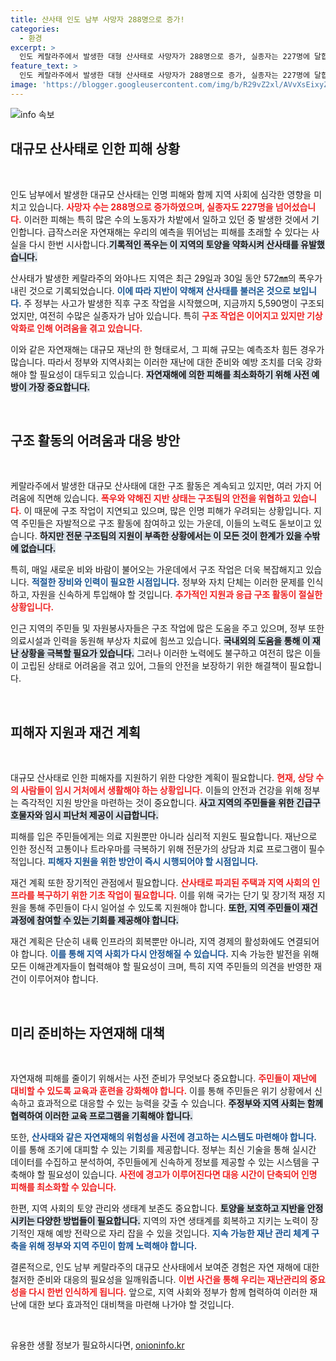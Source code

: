 ```yaml
---
title: 산사태 인도 남부 사망자 288명으로 증가!
categories:
  - 환경
excerpt: >
  인도 케랄라주에서 발생한 대형 산사태로 사망자가 288명으로 증가, 실종자는 227명에 달합니다. 기록적인 폭우가 부른 비극적인 상황 속에서 주민들은 수색 작업을 지켜보고 있습니다. 추가 피해가 우려되는 가운데, 구조 작업은 어려움을 겪고 있습니다.
feature_text: >
  인도 케랄라주에서 발생한 대형 산사태로 사망자가 288명으로 증가, 실종자는 227명에 달합니다. 기록적인 폭우가 부른 비극적인 상황 속에서 주민들은 수색 작업을 지켜보고 있습니다. 추가 피해가 우려되는 가운데, 구조 작업은 어려움을 겪고 있습니다.
image: 'https://blogger.googleusercontent.com/img/b/R29vZ2xl/AVvXsEixyZcFfHzMRdzZMjFBmAUKJYCLCGyLL1o632UiGVXcaFdKo_bkvkuCioo0uUKlGfBVcT3P84aROyZIXSBEx3Aw5nCQ3pTgDom1WDC4m8eifvWiAmWEEVb4x6G_l8C0QH225ldMjyaFvpxGEBGNO37VmDTDMHGhJPq73UglMfDca1-0aw/s1600/blogspot.png'
---
```


<p><img src="https://blogger.googleusercontent.com/img/b/R29vZ2xl/AVvXsEixyZcFfHzMRdzZMjFBmAUKJYCLCGyLL1o632UiGVXcaFdKo_bkvkuCioo0uUKlGfBVcT3P84aROyZIXSBEx3Aw5nCQ3pTgDom1WDC4m8eifvWiAmWEEVb4x6G_l8C0QH225ldMjyaFvpxGEBGNO37VmDTDMHGhJPq73UglMfDca1-0aw/s1600/blogspot.png" alt="info 속보" /></p>

<h2 data-ke-size="size26">대규모 산사태로 인한 피해 상황</h2>

<p data-ke-size="size16">&nbsp;</p>

<p>인도 남부에서 발생한 대규모 산사태는 인명 피해와 함께 지역 사회에 심각한 영향을 미치고 있습니다. <b><span style="color: #ee2323;">사망자 수는 288명으로 증가하였으며, 실종자도 227명을 넘어섰습니다.</span></b> 이러한 피해는 특히 많은 수의 노동자가 차밭에서 일하고 있던 중 발생한 것에서 기인합니다. 급작스러운 자연재해는 우리의 예측을 뛰어넘는 피해를 초래할 수 있다는 사실을 다시 한번 시사합니다.<b><span style="background-color: #21538527;">기록적인 폭우는 이 지역의 토양을 약화시켜 산사태를 유발했습니다.</span></b></p>

<p>산사태가 발생한 케랄라주의 와야나드 지역은 최근 29일과 30일 동안 572㎜의 폭우가 내린 것으로 기록되었습니다. <b><span style="color: #1a5490;">이에 따라 지반이 약해져 산사태를 불러온 것으로 보입니다.</span></b> 주 정부는 사고가 발생한 직후 구조 작업을 시작했으며, 지금까지 5,590명이 구조되었지만, 여전히 수많은 실종자가 남아 있습니다. 특히 <b><span style="color: #ee2323;">구조 작업은 이어지고 있지만 기상 악화로 인해 어려움을 겪고 있습니다.</span></b></p>

<p>이와 같은 자연재해는 대규모 재난의 한 형태로서, 그 피해 규모는 예측조차 힘든 경우가 많습니다. 따라서 정부와 지역사회는 이러한 재난에 대한 준비와 예방 조치를 더욱 강화해야 할 필요성이 대두되고 있습니다. <b><span style="background-color: #21538527;">자연재해에 의한 피해를 최소화하기 위해 사전 예방이 가장 중요합니다.</span></b></p>

<p data-ke-size="size16">&nbsp;</p>

<h2 data-ke-size="size26">구조 활동의 어려움과 대응 방안</h2>

<p data-ke-size="size16">&nbsp;</p>

<p>케랄라주에서 발생한 대규모 산사태에 대한 구조 활동은 계속되고 있지만, 여러 가지 어려움에 직면해 있습니다. <b><span style="color: #ee2323;">폭우와 약해진 지반 상태는 구조팀의 안전을 위협하고 있습니다.</span></b> 이 때문에 구조 작업이 지연되고 있으며, 많은 인명 피해가 우려되는 상황입니다. 지역 주민들은 자발적으로 구조 활동에 참여하고 있는 가운데, 이들의 노력도 돋보이고 있습니다. <b><span style="background-color: #21538527;">하지만 전문 구조팀의 지원이 부족한 상황에서는 이 모든 것이 한계가 있을 수밖에 없습니다.</span></b></p>

<p>특히, 매일 새로운 비와 바람이 불어오는 가운데에서 구조 작업은 더욱 복잡해지고 있습니다. <b><span style="color: #1a5490;">적절한 장비와 인력이 필요한 시점입니다.</span></b> 정부와 자치 단체는 이러한 문제를 인식하고, 자원을 신속하게 투입해야 할 것입니다. <b><span style="color: #ee2323;">추가적인 지원과 응급 구조 활동이 절실한 상황입니다.</span></b></p>

<p>인근 지역의 주민들 및 자원봉사자들은 구조 작업에 많은 도움을 주고 있으며, 정부 또한 의료시설과 인력을 동원해 부상자 치료에 힘쓰고 있습니다. <b><span style="background-color: #21538527;">국내외의 도움을 통해 이 재난 상황을 극복할 필요가 있습니다.</span></b> 그러나 이러한 노력에도 불구하고 여전히 많은 이들이 고립된 상태로 어려움을 겪고 있어, 그들의 안전을 보장하기 위한 해결책이 필요합니다. </p>

<p data-ke-size="size16">&nbsp;</p>

<h2 data-ke-size="size26">피해자 지원과 재건 계획</h2>

<p data-ke-size="size16">&nbsp;</p>

<p>대규모 산사태로 인한 피해자를 지원하기 위한 다양한 계획이 필요합니다. <b><span style="color: #ee2323;">현재, 상당 수의 사람들이 임시 거처에서 생활해야 하는 상황입니다.</span></b> 이들의 안전과 건강을 위해 정부는 즉각적인 지원 방안을 마련하는 것이 중요합니다. <b><span style="background-color: #21538527;">사고 지역의 주민들을 위한 긴급구호물자와 임시 피난처 제공이 시급합니다.</span></b></p>

<p>피해를 입은 주민들에게는 의료 지원뿐만 아니라 심리적 지원도 필요합니다. 재난으로 인한 정신적 고통이나 트라우마를 극복하기 위해 전문가의 상담과 치료 프로그램이 필수적입니다. <b><span style="color: #1a5490;">피해자 지원을 위한 방안이 즉시 시행되어야 할 시점입니다.</span></b></p>

<p>재건 계획 또한 장기적인 관점에서 필요합니다. <b><span style="color: #ee2323;">산사태로 파괴된 주택과 지역 사회의 인프라를 복구하기 위한 기초 작업이 필요합니다.</span></b> 이를 위해 국가는 단기 및 장기적 재정 지원을 통해 주민들이 다시 일어설 수 있도록 지원해야 합니다. <b><span style="background-color: #21538527;">또한, 지역 주민들이 재건 과정에 참여할 수 있는 기회를 제공해야 합니다.</span></b></p>

<p>재건 계획은 단순히 내륙 인프라의 회복뿐만 아니라, 지역 경제의 활성화에도 연결되어야 합니다. <b><span style="color: #1a5490;">이를 통해 지역 사회가 다시 안정해질 수 있습니다.</span></b> 지속 가능한 발전을 위해 모든 이해관계자들이 협력해야 할 필요성이 크며, 특히 지역 주민들의 의견을 반영한 재건이 이루어져야 합니다.</p>

<p data-ke-size="size16">&nbsp;</p>

<h2 data-ke-size="size26">미리 준비하는 자연재해 대책</h2>

<p data-ke-size="size16">&nbsp;</p>

<p>자연재해 피해를 줄이기 위해서는 사전 준비가 무엇보다 중요합니다. <b><span style="color: #ee2323;">주민들이 재난에 대비할 수 있도록 교육과 훈련을 강화해야 합니다.</span></b> 이를 통해 주민들은 위기 상황에서 신속하고 효과적으로 대응할 수 있는 능력을 갖출 수 있습니다. <b><span style="background-color: #21538527;">주정부와 지역 사회는 함께 협력하여 이러한 교육 프로그램을 기획해야 합니다.</span></b></p>

<p>또한, <b><span style="color: #1a5490;">산사태와 같은 자연재해의 위험성을 사전에 경고하는 시스템도 마련해야 합니다.</span></b> 이를 통해 조기에 대피할 수 있는 기회를 제공합니다. 정부는 최신 기술을 통해 실시간 데이터를 수집하고 분석하여, 주민들에게 신속하게 정보를 제공할 수 있는 시스템을 구축해야 할 필요성이 있습니다. <b><span style="color: #ee2323;">사전에 경고가 이루어진다면 대응 시간이 단축되어 인명 피해를 최소화할 수 있습니다.</span></b></p>

<p>한편, 지역 사회의 토양 관리와 생태계 보존도 중요합니다. <b><span style="background-color: #21538527;">토양을 보호하고 지반을 안정시키는 다양한 방법들이 필요합니다.</span></b> 지역의 자연 생태계를 회복하고 지키는 노력이 장기적인 재해 예방 전략으로 자리 잡을 수 있을 것입니다. <b><span style="color: #1a5490;">지속 가능한 재난 관리 체계 구축을 위해 정부와 지역 주민이 함께 노력해야 합니다.</span></b></p>

<p>결론적으로, 인도 남부 케랄라주의 대규모 산사태에서 보여준 경험은 자연 재해에 대한 철저한 준비와 대응의 필요성을 일깨워줍니다. <b><span style="color: #ee2323;">이번 사건을 통해 우리는 재난관리의 중요성을 다시 한번 인식하게 됩니다.</span></b> 앞으로, 지역 사회와 정부가 함께 협력하여 이러한 재난에 대한 보다 효과적인 대비책을 마련해 나가야 할 것입니다.</p>

<p data-ke-size="size16">&nbsp;</p>
유용한 생활 정보가 필요하시다면, <a href="https://onioninfo.kr" rel="dofollow">onioninfo.kr</a>


